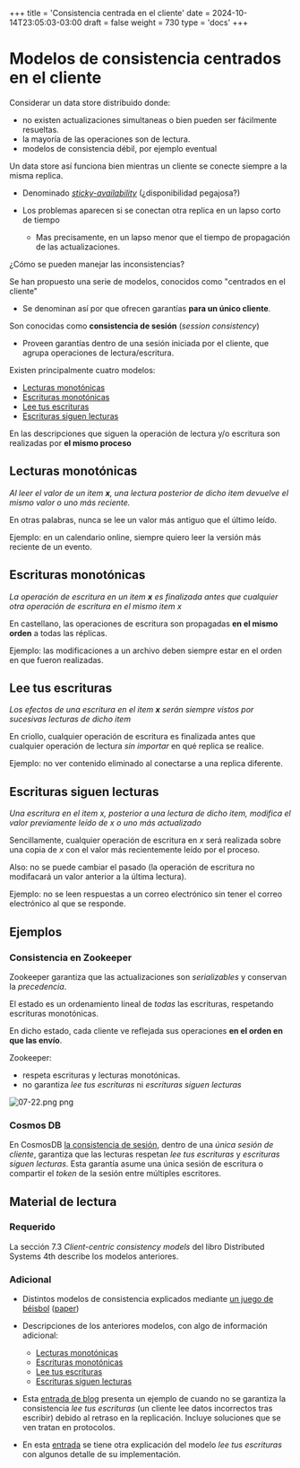 +++
title = 'Consistencia centrada en el cliente'
date = 2024-10-14T23:05:03-03:00
draft = false
weight = 730 
type = 'docs'
+++

# Modelos de consistencia centrados en el cliente

Considerar un data store distribuido donde:

- no existen actualizaciones simultaneas o bien pueden ser fácilmente resueltas.
- la mayoría de las operaciones son de lectura.
- modelos de consistencia débil, por ejemplo eventual

Un data store así funciona bien mientras un cliente se conecte siempre a la misma replica.
- Denominado [*sticky-availability*](https://jepsen.io/consistency) (¿disponibilidad pegajosa?)

- Los problemas aparecen si se conectan otra replica en un lapso corto de tiempo
    - Mas precisamente, en un lapso menor que el tiempo de propagación de las actualizaciones.

¿Cómo se pueden manejar las inconsistencias?

Se han propuesto una serie de modelos, conocidos como "centrados en el cliente"

- Se denominan así por que ofrecen garantías **para un único cliente**.

Son conocidas como **consistencia de sesión** (*session consistency*)

- Proveen garantías dentro de una sesión iniciada por el cliente, que agrupa operaciones de lectura/escritura.

Existen principalmente cuatro modelos:

- [Lecturas monotónicas](#lecturas-monotónicas)  
- [Escrituras monotónicas](#escrituras-monotónicas)
- [Lee tus escrituras](#lee-tus-escrituras)
- [Escrituras siguen lecturas](#escrituras-siguen-lecturas)

En las descripciones que siguen la operación de lectura y/o escritura son realizadas por **el mismo proceso**

## Lecturas monotónicas

*Al leer el valor de un item **x**, una lectura posterior de dicho item devuelve el mismo valor o uno más reciente.*

En otras palabras, nunca se lee un valor más antiguo que el último leído.

Ejemplo: en un calendario online, siempre quiero leer la versión más reciente de un evento.

## Escrituras monotónicas

*La operación de escritura en un item **x** es finalizada antes que cualquier otra operación de escritura en el mismo item x*

En castellano, las operaciones de escritura son propagadas **en el mismo orden** a todas las réplicas.

Ejemplo: las modificaciones a un archivo deben siempre estar en el orden en que fueron realizadas.

## Lee tus escrituras

*Los efectos de una escritura en el item **x** serán siempre vistos por sucesivas lecturas de dicho item*

En criollo, cualquier operación de escritura es finalizada antes que cualquier operación de lectura *sin importar* en qué replica se realice.

Ejemplo: no ver contenido eliminado al conectarse a una replica diferente.

## Escrituras siguen lecturas

*Una escritura en el item x, posterior a una lectura de dicho item, modifica el valor previamente leído de x o uno más actualizado*

Sencillamente, cualquier operación de escritura en *x* será realizada sobre una copia de *x* con el valor más recientemente leído por el proceso.

Also: no se puede cambiar el pasado (la operación de escritura no modifacará un valor anterior a la última lectura).

Ejemplo: no se leen respuestas a un correo electrónico sin tener el correo electrónico al que se responde.

## Ejemplos

### Consistencia en Zookeeper

Zookeeper garantiza que las actualizaciones son *serializables* y conservan la *precedencia*.

El estado es un ordenamiento lineal de *todas* las escrituras, respetando escrituras monotónicas.

En dicho estado, cada cliente ve reflejada sus operaciones **en el orden en que las envío**.

Zookeeper:

- respeta escrituras y lecturas monotónicas.
- no garantiza *lee tus escrituras* ni *escrituras siguen lecturas* 

![07-22.png](/07-22.png)
png
### Cosmos DB

En CosmosDB [la consistencia de sesión](https://learn.microsoft.com/en-us/azure/cosmos-db/consistency-levels#session-consistency), dentro de una *única sesión de cliente*, garantiza que las lecturas respetan *lee tus escrituras* y *escrituras siguen lecturas*. Esta garantía asume una única sesión de escritura o compartir el *token* de la sesión entre múltiples escritores.

## Material de lectura

### Requerido

La sección 7.3 *Client-centric consistency models* del libro Distributed Systems 4th describe los modelos anteriores.

### Adicional

- Distintos modelos de consistencia explicados mediante [un juego de béisbol](https://www.youtube.com/watch?v=gluIh8zd26I) ([paper](https://www.microsoft.com/en-us/research/publication/replicated-data-consistency-explained-through-baseball/))

- Descripciones de los anteriores modelos, con algo de información adicional:

    - [Lecturas monotónicas](https://jepsen.io/consistency/models/monotonic-reads)  
    - [Escrituras monotónicas](https://jepsen.io/consistency/models/monotonic-writes)
    - [Lee tus escrituras](https://jepsen.io/consistency/models/read-your-writes)
    - [Escrituras siguen lecturas](https://jepsen.io/consistency/models/writes-follow-reads)

- Esta [entrada de blog](https://arpitbhayani.me/blogs/read-your-write-consistency/) presenta un ejemplo de cuando no se garantiza la consistencia *lee tus escrituras* (un cliente lee datos incorrectos tras escribir) debido al retraso en la replicación. Incluye soluciones que se ven tratan en protocolos.

- En esta [entrada](https://docs.oracle.com/cd/E17276_01/html/gsg_db_rep/C/rywc.html) se tiene otra explicación del modelo *lee tus escrituras* con algunos detalle de su implementación.

